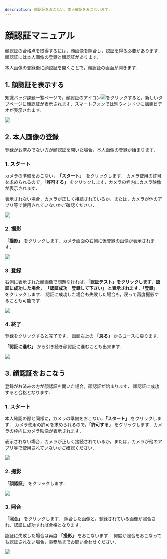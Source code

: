 ```yaml
---
description: 顔認証をおこない，本人確認をおこないます．
---
```


# 顔認証マニュアル

顔認証の合格点を取得するには，顔画像を照合し，認証を得る必要があります．顔認証には本人画像の登録と顔認証があります．

本人画像の登録後に顔認証を開くことで，顔認証の画面が開きます．

## 1. 顔認証を表示する

知識バッジ課題一覧ページで，顔認証のアイコン![](<.gitbook/assets/image (484).png>)をクリックすると，新しいタブページに顔認証が表示されます．スマートフォンでは別ウィンドウに講義ビデオが表示されます．

![](<.gitbook/assets/image (485).png>)

## 2. 本人画像の登録

登録がお済みでない方が顔認証を開いた場合，本人画像の登録が始まります．

### 1. スタート

カメラの準備をおこない，　**「スタート」**　をクリックします． 
カメラ使用の許可を求められるので，**「許可する」** をクリックします．カメラの枠内にカメラ映像が表示されます．

表示されない場合，カメラが正しく接続されているか，または，カメラが他のアプリ等で使用されていないかご確認ください．

![](<.gitbook/assets/image (486).png>)

### 2. 撮影

**「撮影」** をクリックします．カメラ画面の右側に仮登録の画像が表示されます．

![](<.gitbook/assets/image (487).png>)

### 3. 登録

右側に表示された顔画像で問題なければ，**「認証テスト」**をクリックします．認証に成功した場合， **「認証成功　登録して下さい」** と表示されます．**「登録」** をクリックします． 認証に成功した場合も失敗した場合も，戻って再度撮影することも可能です．

![](<.gitbook/assets/image (314).png>)

### 4. 終了

登録をクリックすると完了です． 画面右上の **「戻る」** からコースに戻ります．

**「認証に進む」** から引き続き顔認証に進むことも出来ます．

![](<.gitbook/assets/image (315).png>)

## 3. 顔認証をおこなう

登録がお済みの方が顔認証を開いた場合，顔認証が始まります． 顔認証に成功すると合格となります．

### 1. スタート

本人確認の際と同様に，カメラの準備をおこない，**「スタート」** をクリックします． カメラ使用の許可を求められるので，**「許可する」** をクリックします．カメラの枠内にカメラ映像が表示されます．

表示されない場合，カメラが正しく接続されているか，または，カメラが他のアプリ等で使用されていないかご確認ください．

![](<.gitbook/assets/image (316).png>)

### 2. 撮影

**「顔認証」** をクリックします．

![](<.gitbook/assets/image (317).png>)

### 3. 照合

**「照合」** をクリックします． 照合した画像と，登録されている画像が照合され，認証に成功すれば合格となります．

認証に失敗した場合は再度 **「撮影」** をおこないます． 何度か照合をおこなっても認証されない場合，事務局までお問い合わせください．

![](<.gitbook/assets/image (318).png>)
